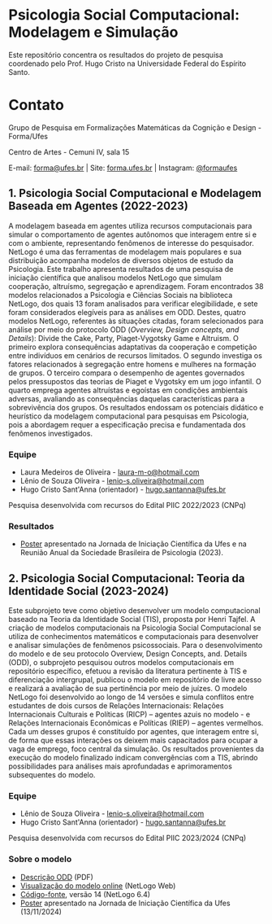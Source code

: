 # Psicologia Social Computacional: Modelagem e Simulação

Este repositório concentra os resultados do projeto de pesquisa coordenado pelo Prof. Hugo Cristo na Universidade Federal do Espírito Santo. 

# Contato

Grupo de Pesquisa em Formalizações Matemáticas da Cognição e Design - Forma/Ufes

Centro de Artes - Cemuni IV, sala 15

E-mail: forma@ufes.br | Site: [forma.ufes.br](https://forma.ufes.br) | Instagram: [@formaufes](https://instagram.com/formaufes)

## 1. Psicologia Social Computacional e Modelagem Baseada em Agentes (2022-2023)

A modelagem baseada em agentes utiliza recursos computacionais para simular o comportamento de agentes autônomos que interagem entre si e com o ambiente, representando fenômenos de interesse do pesquisador. NetLogo é uma das ferramentas de modelagem mais populares e sua distribuição acompanha modelos de diversos objetos de estudo da Psicologia. Este trabalho apresenta resultados de uma pesquisa de iniciação científica que analisou modelos NetLogo que simulam cooperação, altruísmo, segregação e aprendizagem. Foram encontrados 38 modelos relacionados a Psicologia e Ciências Sociais na biblioteca NetLogo, dos quais 13 foram analisados para verificar elegibilidade, e sete foram considerados elegíveis para as análises em ODD. Destes, quatro modelos NetLogo, referentes às situações citadas, foram selecionados para análise por meio do protocolo ODD (*Overview, Design concepts, and Details*): Divide the Cake, Party, Piaget-Vygotsky Game e Altruism. O primeiro explora consequências adaptativas da cooperação e competição entre indivíduos em cenários de recursos limitados. O segundo investiga os fatores relacionados à segregação entre homens e mulheres na formação de grupos. O terceiro compara o desempenho de agentes governados pelos pressupostos das teorias de Piaget e Vygotsky em um jogo infantil. O quarto emprega agentes altruístas e egoístas em condições ambientais adversas, avaliando as consequências daquelas características para a sobrevivência dos grupos. Os resultados endossam os potenciais didático e heurístico da modelagem computacional para pesquisas em Psicologia, pois a abordagem requer a especificação precisa e fundamentada dos fenômenos investigados.

### Equipe
* Laura Medeiros de Oliveira - laura-m-o@hotmail.com
* Lênio de Souza Oliveira - lenio-s.oliveira@hotmail.com
* Hugo Cristo Sant'Anna (orientador) - hugo.santanna@ufes.br

Pesquisa desenvolvida com recursos do Edital PIIC 2022/2023 (CNPq)

### Resultados

* [Poster](https://github.com/hugocristo/netlogo-tis/blob/main/banner-jornada-ufes-2023.pdf) apresentado na Jornada de Iniciação Científica da Ufes e na Reunião Anual da Sociedade Brasileira de Psicologia (2023).


## 2. Psicologia Social Computacional: Teoria da Identidade Social (2023-2024)

Este subprojeto teve como objetivo desenvolver um modelo computacional baseado na Teoria da Identidade Social (TIS), proposta por Henri Tajfel. A criação de modelos computacionais na Psicologia Social Computacional se utiliza de conhecimentos matemáticos e computacionais para desenvolver e analisar simulações de fenômenos psicossociais. Para o desenvolvimento do modelo e de seu protocolo Overview, Design Concepts, and. Details (ODD), o subprojeto pesquisou outros modelos computacionais em repositório específico, efetuou a revisão da literatura pertinente à TIS e diferenciação intergrupal, publicou o modelo em repositório de livre acesso e realizará a avaliação de sua pertinência por meio de juízes. O modelo NetLogo foi desenvolvido ao longo de 14 versões e simula conflitos entre estudantes de dois cursos de Relações Internacionais: Relações Internacionais Culturais e Políticas (RICP) – agentes azuis no modelo - e Relações Internacionais Econômicas e Políticas (RIEP) – agentes vermelhos. Cada um desses grupos é constituído por agentes, que interagem entre si, de forma que essas interações os deixem mais capacitados para ocupar a vaga de emprego, foco central da simulação. Os resultados provenientes da execução do modelo finalizado indicam convergências com a TIS, abrindo possibilidades para análises mais aprofundadas e aprimoramentos subsequentes do modelo.

### Equipe

* Lênio de Souza Oliveira - lenio-s.oliveira@hotmail.com
* Hugo Cristo Sant'Anna (orientador) - hugo.santanna@ufes.br

Pesquisa desenvolvida com recursos do Edital PIIC 2023/2024 (CNPq)

### Sobre o modelo

* [Descrição ODD](https://github.com/hugocristo/netlogo-tis/blob/main/ODD-TIS-v3.pdf) (PDF)
* [Visualização do modelo online](https://netlogoweb.org/launch#https://raw.githubusercontent.com/hugocristo/netlogo-tis/refs/heads/main/modelo-tis.nlogo) (NetLogo Web)
* [Código-fonte](https://github.com/hugocristo/netlogo-tis/blob/main/modelo-tis.nlogo), versão 14 (NetLogo 6.4)
* [Poster](https://github.com/hugocristo/netlogo-tis/blob/main/banner-jornada-ufes-2024.pdf) apresentado na Jornada de Iniciação Científica da Ufes (13/11/2024)
